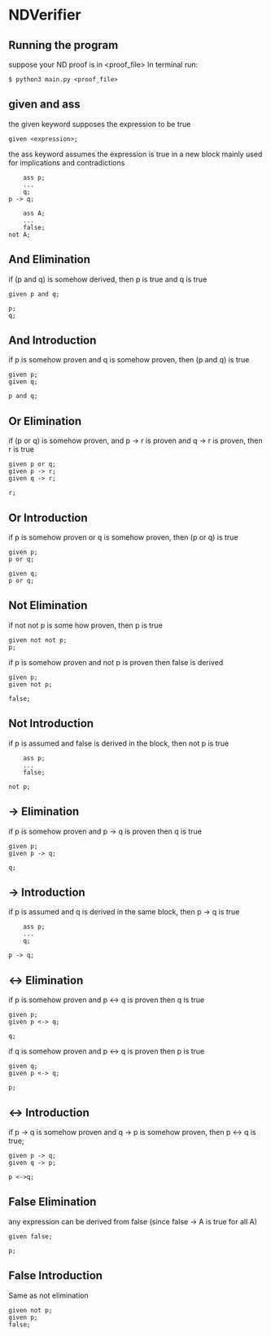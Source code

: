 # NDVerifier

## Running the program
suppose your ND proof is in <proof_file>
In terminal run:
```
$ python3 main.py <proof_file>
```

## given and ass
the given keyword supposes the expression to be true
```
given <expression>;
```
the ass keyword assumes the expression is true in a new block
mainly used for implications and contradictions
```
	ass p;
	...
	q;
p -> q;

	ass A;
	...
	false;
not A;
```

## And Elimination
if (p and q) is somehow derived, then p is true and q is true
```
given p and q;

p;
q;
```

## And Introduction
if p is somehow proven and q is somehow proven, then (p and q) is true
```
given p;
given q;

p and q;
```

## Or Elimination
if (p or q) is somehow proven, and p -> r is proven and q -> r is proven, then r is true
```
given p or q;
given p -> r;
given q -> r;

r;
```

## Or Introduction
if p is somehow proven or q is somehow proven, then (p or q) is true
```
given p;
p or q;
```

```
given q;
p or q;
```

## Not Elimination
if not not p is some how proven, then p is true
```
given not not p;
p;
```
if p is somehow proven and not p is proven then false is derived
```
given p;
given not p;

false;
```

## Not Introduction
if p is assumed and false is derived in the block, then not p is true
```
	ass p;
	...
	false;

not p;
```

## -> Elimination
if p is somehow proven and p -> q is proven then q is true

```
given p;
given p -> q;

q;
```

## -> Introduction
if p is assumed and q is derived in the same block, then p -> q is true
```
	ass p;
	...
	q;

p -> q;
```

## <-> Elimination

if p is somehow proven and p <-> q is proven then q is true
```
given p;
given p <-> q;

q;
```

if q is somehow proven and p <-> q is proven then p is true
```
given q;
given p <-> q;

p;
```
## <-> Introduction
if p -> q is somehow proven and q -> p is somehow proven, then p <-> q is true;
```
given p -> q;
given q -> p;

p <->q;
```

## False Elimination
any expression can be derived from false (since false -> A is true for all A)
```
given false;

p; 
```
## False Introduction
Same as not elimination
```
given not p;
given p;
false;
```